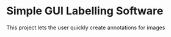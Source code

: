# Simple GUI Labelling Software

This project lets the user quickly create annotations for images



 